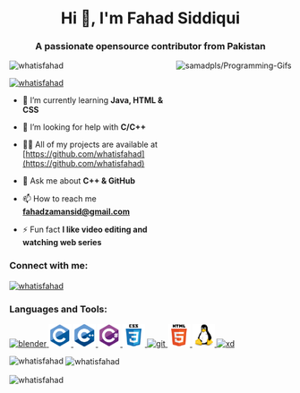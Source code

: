 <h1 align="center">Hi 👋, I'm Fahad Siddiqui</h1>
<h3 align="center">A passionate opensource contributor from Pakistan</h3>

<a href='https://github.com/samadpls/Programing-Gifs'>
<img align='right' src='https://programming-gifs.cyclic.app' widht=100 height=300 alt='samadpls/Programming-Gifs'></a>


<p align="left"> <img src="https://komarev.com/ghpvc/?username=whatisfahad&label=Profile%20views&color=64d2e8&style=flat-square" alt="whatisfahad" /> </p>

<p align="left"> <a href="https://github.com/ryo-ma/github-profile-trophy"><img src="https://github-profile-trophy.vercel.app/?username=whatisfahad" alt="whatisfahad" /></a> </p>

- 🌱 I’m currently learning **Java, HTML & CSS**

- 🤝 I’m looking for help with **C/C++**

- 👨‍💻 All of my projects are available at [https://github.com/whatisfahad](https://github.com/whatisfahad)

- 💬 Ask me about **C++ & GitHub**

- 📫 How to reach me **fahadzamansid@gmail.com**

- ⚡ Fun fact **I like video editing and watching web series**

<h3 align="left">Connect with me:</h3>
<p align="left">
<a href="https://linkedin.com/in/whatisfahad" target="blank"><img align="center" src="https://raw.githubusercontent.com/rahuldkjain/github-profile-readme-generator/master/src/images/icons/Social/linked-in-alt.svg" alt="whatisfahad" height="30" width="40" /></a>
</p>

<h3 align="left">Languages and Tools:</h3>
<p align="left"> <a href="https://www.blender.org/" target="_blank" rel="noreferrer"> <img src="https://download.blender.org/branding/community/blender_community_badge_white.svg" alt="blender" width="40" height="40"/> </a> <a href="https://www.cprogramming.com/" target="_blank" rel="noreferrer"> <img src="https://raw.githubusercontent.com/devicons/devicon/master/icons/c/c-original.svg" alt="c" width="40" height="40"/> </a> <a href="https://www.w3schools.com/cpp/" target="_blank" rel="noreferrer"> <img src="https://raw.githubusercontent.com/devicons/devicon/master/icons/cplusplus/cplusplus-original.svg" alt="cplusplus" width="40" height="40"/> </a> <a href="https://www.w3schools.com/cs/" target="_blank" rel="noreferrer"> <img src="https://raw.githubusercontent.com/devicons/devicon/master/icons/csharp/csharp-original.svg" alt="csharp" width="40" height="40"/> </a> <a href="https://www.w3schools.com/css/" target="_blank" rel="noreferrer"> <img src="https://raw.githubusercontent.com/devicons/devicon/master/icons/css3/css3-original-wordmark.svg" alt="css3" width="40" height="40"/> </a> <a href="https://git-scm.com/" target="_blank" rel="noreferrer"> <img src="https://www.vectorlogo.zone/logos/git-scm/git-scm-icon.svg" alt="git" width="40" height="40"/> </a> <a href="https://www.w3.org/html/" target="_blank" rel="noreferrer"> <img src="https://raw.githubusercontent.com/devicons/devicon/master/icons/html5/html5-original-wordmark.svg" alt="html5" width="40" height="40"/> </a> <a href="https://www.linux.org/" target="_blank" rel="noreferrer"> <img src="https://raw.githubusercontent.com/devicons/devicon/master/icons/linux/linux-original.svg" alt="linux" width="40" height="40"/> </a> <a href="https://www.adobe.com/products/xd.html" target="_blank" rel="noreferrer"> <img src="https://cdn.worldvectorlogo.com/logos/adobe-xd.svg" alt="xd" width="40" height="40"/> </a> </p>

<p><img align="left" src="https://github-readme-stats.vercel.app/api/top-langs?username=whatisfahad&show_icons=true&locale=en&layout=compact" alt="whatisfahad" /></p>

<p>&nbsp;<img align="center" src="https://github-readme-stats.vercel.app/api?username=whatisfahad&show_icons=true&locale=en" alt="whatisfahad" /></p>

<p><img align="center" src="https://github-readme-streak-stats.herokuapp.com/?user=whatisfahad&" alt="whatisfahad" /></p>
